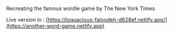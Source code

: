 Recreating the famous wordle game by The New York Times

Live version in : [https://loquacious-faloodeh-d628ef.netlify.app/](https://another-word-game.netlify.app)
